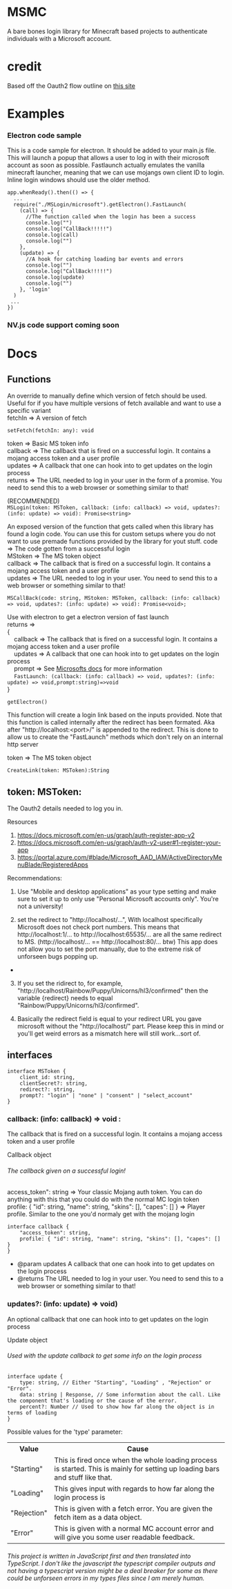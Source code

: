 # MSMC
A bare bones login library for Minecraft based projects to authenticate individuals with a Microsoft account. 

# credit
Based off the Oauth2 flow outline on <a href="https://wiki.vg/Microsoft_Authentication_Scheme"> this site</a>

# Examples 
### Electron code sample
This is a code sample for electron. It should be added to your main.js file. This will launch a popup that allows a user to log in with their microsoft account as soon as possible. Fastlaunch actually emulates the vanilla minecraft launcher, meaning that we can use mojangs own client ID to login. Inline login windows should use the older method. 
```
app.whenReady().then(() => {
  ...
  require("./MSLogin/microsoft").getElectron().FastLaunch(
    (call) => {
      //The function called when the login has been a success
      console.log("")
      console.log("CallBack!!!!!")
      console.log(call)
      console.log("")
    },
    (update) => {
      //A hook for catching loading bar events and errors
      console.log("")
      console.log("CallBack!!!!!")
      console.log(update)
      console.log("")
    }, 'login'
  )
 ...
})
```
### NV.js code support coming soon

# Docs 
 ## Functions
 
 An override to manually define which version of fetch should be used. Useful for if you have multiple versions of fetch available and want to use a specific variant<br>
fetchIn => A version of fetch <br>

`setFetch(fetchIn: any): void`<br>

 token => Basic MS token info<br>
 callback => The callback that is fired on a successful login. It contains a mojang access token and a user profile<br>
 updates => A callback that one can hook into to get updates on the login process<br>
 returns => The URL needed to log in your user in the form of a promise. You need to send this to a web browser or something similar to that!<br>
 
  (RECOMMENDED) <br>
`MSLogin(token: MSToken, callback: (info: callback) => void, updates?: (info: update) => void): Promise<string>`<br>

An exposed version of the function that gets called when this library has found a login code. You can use this for custom setups where you do not want to use premade functions provided by the library for yout stuff. 
code => The code gotten from a successful login <br>
MStoken  => The MS token object <br>
callback  => The callback that is fired on a successful login. It contains a mojang access token and a user profile<br>
updates  => The URL needed to log in your user. You need to send this to a web browser or something similar to that!<br>

`MSCallBack(code: string, MStoken: MSToken, callback: (info: callback) => void, updates?: (info: update) => void): Promise<void>;`<br>

Use with electron to get a electron version of fast launch <br>
returns => <br>
{ <br>
&nbsp;&nbsp;&nbsp;&nbsp;callback => The callback that is fired on a successful login. It contains a mojang access token and a user profile<br>
&nbsp;&nbsp;&nbsp;&nbsp;updates => A callback that one can hook into to get updates on the login process<br>
&nbsp;&nbsp;&nbsp;&nbsp;prompt => See <a href="https://docs.microsoft.com/en-us/azure/active-directory/develop/v2-oauth2-auth-code-flow#request-an-authorization-code">Microsofts docs</a> for more information<br>
&nbsp;&nbsp;&nbsp;&nbsp;`FastLaunch: (callback: (info: callback) => void, updates?: (info: update) => void,prompt:string)=>void` <br>
}<br>

`getElectron()`<br>

This function will create a login link based on the inputs provided. Note that this function is called internally after the redirect has been formated. Aka after "http://localhost:\<port\>/" is appended to the redirect. This is done to allow us to create the "FastLaunch" methods which don't rely on an internal http server<br>

token  => The MS token object <br>
  
`CreateLink(token: MSToken):String` <br>

## token: MSToken: 
 The Oauth2 details needed to log you in. 
  
  Resources
  1) https://docs.microsoft.com/en-us/graph/auth-register-app-v2
  2) https://docs.microsoft.com/en-us/graph/auth-v2-user#1-register-your-app
  3) https://portal.azure.com/#blade/Microsoft_AAD_IAM/ActiveDirectoryMenuBlade/RegisteredApps
  
 
  Recommendations: 
  
  1) Use "Mobile and desktop applications" as your type setting and make sure to set it up to only use "Personal Microsoft accounts only". 
  You're not a university!
  
  2) set the redirect to "http://localhost/...", With localhost specifically Microsoft does not check port numbers. 
  This means that  http://localhost:1/... to http://localhost:65535/... are all the same redirect to MS. (http://localhost/... == http://localhost:80/... btw)
  This app does not allow you to set the port manually, due to the extreme risk of unforseen bugs popping up. 
 * 
  3) If you set the ridirect to, for example, "http://localhost/Rainbow/Puppy/Unicorns/hl3/confirmed" then the variable {redirect} needs to equal "Rainbow/Puppy/Unicorns/hl3/confirmed".
  
  4) Basically the redirect field is equal to your redirect URL you gave microsoft without the "http://localhost/" part. 
  Please keep this in mind or you'll get weird errors as a mismatch here will still work...sort of. 
 
 ## interfaces
```
interface MSToken {
    client_id: string,
    clientSecret?: string,
    redirect?: string,
    prompt?: "login" | "none" | "consent" | "select_account"
}
```
 ### callback: (info: callback) => void :
  The callback that is fired on a successful login. It contains a mojang access token and a user profile
 
 Callback object
 ###### The callback given on a successful login!
 
 access_token": string => Your classic Mojang auth token. You can do anything with this that you could do with the normal MC login token <br>
 profile: { "id": string, "name": string, "skins": [], "capes": [] } => Player profile. Similar to the one you'd normaly get with the mojang login
```
interface callback {
    "access_token": string, 
    profile: { "id": string, "name": string, "skins": [], "capes": [] } 
}
```
 * @param updates A callback that one can hook into to get updates on the login process
 * @returns The URL needed to log in your user. You need to send this to a web browser or something similar to that!


### updates?: (info: update) => void) 
An optional callback that one can hook into to get updates on the login process

  Update object
 ###### Used with the update callback to get some info on the login process
 
```
interface update {
    type: string, // Either "Starting", "Loading" , "Rejection" or "Error".
    data: string | Response, // Some information about the call. Like the component that's loading or the cause of the error. 
    percent?: Number // Used to show how far along the object is in terms of loading
}
```
Possible values for the 'type' parameter:
 <table>
    <tr>
 <th>Value</th>
 <th>Cause</th>
  </tr>
      <tr>
 <td>"Starting"</td>
  <td>This is fired once when the whole loading process is started. This is mainly for setting up loading bars and stuff like that. </td>
      <tr>
  <tr>
 <td>"Loading" </td>
 <td>This gives input with regards to how far along the login process is </td>
  </tr>
   <tr>
<td> "Rejection" </td>
 <td>This is given with a fetch error. You are given the fetch item as a data object.  </td>
  </tr>
   <tr>
 <td>"Error"</td>
  <td>This is given with a normal MC account error and will give you some user readable feedback. </td>
      </tr>
   </table>
 


###### This project is written in JavaScript first and then translated into TypeScript. I don't like the javascript the typescript compiler outputs and not having a typescript version might be a deal breaker for some as there could be unforseen errors in my types files since I am merely human. 
